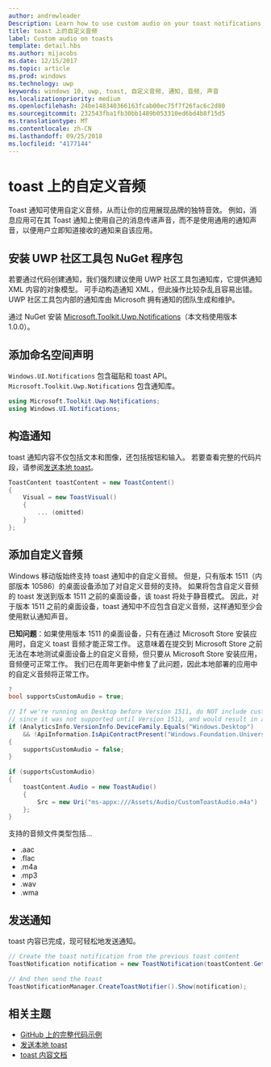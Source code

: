 ```yaml
---
author: andrewleader
Description: Learn how to use custom audio on your toast notifications.
title: toast 上的自定义音频
label: Custom audio on toasts
template: detail.hbs
ms.author: mijacobs
ms.date: 12/15/2017
ms.topic: article
ms.prod: windows
ms.technology: uwp
keywords: windows 10, uwp, toast, 自定义音频, 通知, 音频, 声音
ms.localizationpriority: medium
ms.openlocfilehash: 24be148340366163fcab00ec75f7f26fac6c2d80
ms.sourcegitcommit: 232543fba1fb30bb1489b053310ed6bd4b8f15d5
ms.translationtype: MT
ms.contentlocale: zh-CN
ms.lasthandoff: 09/25/2018
ms.locfileid: "4177144"
---
```

# <a name="custom-audio-on-toasts"></a>toast 上的自定义音频

Toast 通知可使用自定义音频，从而让你的应用展现品牌的独特音效。 例如，消息应用可在其 Toast 通知上使用自己的消息传递声音，而不是使用通用的通知声音，以便用户立即知道接收的通知来自该应用。

## <a name="install-uwp-community-toolkit-nuget-package"></a>安装 UWP 社区工具包 NuGet 程序包

若要通过代码创建通知，我们强烈建议使用 UWP 社区工具包通知库，它提供通知 XML 内容的对象模型。 可手动构造通知 XML，但此操作比较杂乱且容易出错。 UWP 社区工具包内部的通知库由 Microsoft 拥有通知的团队生成和维护。

通过 NuGet 安装 [Microsoft.Toolkit.Uwp.Notifications](https://www.nuget.org/packages/Microsoft.Toolkit.Uwp.Notifications/)（本文档使用版本 1.0.0）。


## <a name="add-namespace-declarations"></a>添加命名空间声明

`Windows.UI.Notifications` 包含磁贴和 toast API。 `Microsoft.Toolkit.Uwp.Notifications` 包含通知库。

```csharp
using Microsoft.Toolkit.Uwp.Notifications;
using Windows.UI.Notifications;
```


## <a name="construct-the-notification"></a>构造通知

toast 通知内容不仅包括文本和图像，还包括按钮和输入。 若要查看完整的代码片段，请参阅[发送本地 toast](send-local-toast.md)。

```csharp
ToastContent toastContent = new ToastContent()
{
    Visual = new ToastVisual()
    {
        ... (omitted)
    }
};
```


## <a name="add-the-custom-audio"></a>添加自定义音频

Windows 移动版始终支持 toast 通知中的自定义音频。 但是，只有版本 1511（内部版本 10586）的桌面设备添加了对自定义音频的支持。 如果将包含自定义音频的 toast 发送到版本 1511 之前的桌面设备，该 toast 将处于静音模式。 因此，对于版本 1511 之前的桌面设备，toast 通知中不应包含自定义音频，这样通知至少会使用默认通知声音。

**已知问题**：如果使用版本 1511 的桌面设备，只有在通过 Microsoft Store 安装应用时，自定义 toast 音频才能正常工作。 这意味着在提交到 Microsoft Store 之前无法在本地测试桌面设备上的自定义音频，但只要从 Microsoft Store 安装应用，音频便可正常工作。 我们已在周年更新中修复了此问题，因此本地部署的应用中的自定义音频将正常工作。

```csharp
?
bool supportsCustomAudio = true;
 
// If we're running on Desktop before Version 1511, do NOT include custom audio
// since it was not supported until Version 1511, and would result in a silent toast.
if (AnalyticsInfo.VersionInfo.DeviceFamily.Equals("Windows.Desktop")
    && !ApiInformation.IsApiContractPresent("Windows.Foundation.UniversalApiContract", 2))
{
    supportsCustomAudio = false;
}
 
if (supportsCustomAudio)
{
    toastContent.Audio = new ToastAudio()
    {
        Src = new Uri("ms-appx:///Assets/Audio/CustomToastAudio.m4a")
    };
}
```

支持的音频文件类型包括...

- .aac
- .flac
- .m4a
- .mp3
- .wav
- .wma


## <a name="send-the-notification"></a>发送通知

toast 内容已完成，现可轻松地发送通知。

```csharp
// Create the toast notification from the previous toast content
ToastNotification notification = new ToastNotification(toastContent.GetXml());
             
// And then send the toast
ToastNotificationManager.CreateToastNotifier().Show(notification);
```


## <a name="related-topics"></a>相关主题

- [GitHub 上的完整代码示例](https://github.com/WindowsNotifications/quickstart-toast-with-custom-audio)
- [发送本地 toast](send-local-toast.md)
- [toast 内容文档](adaptive-interactive-toasts.md)